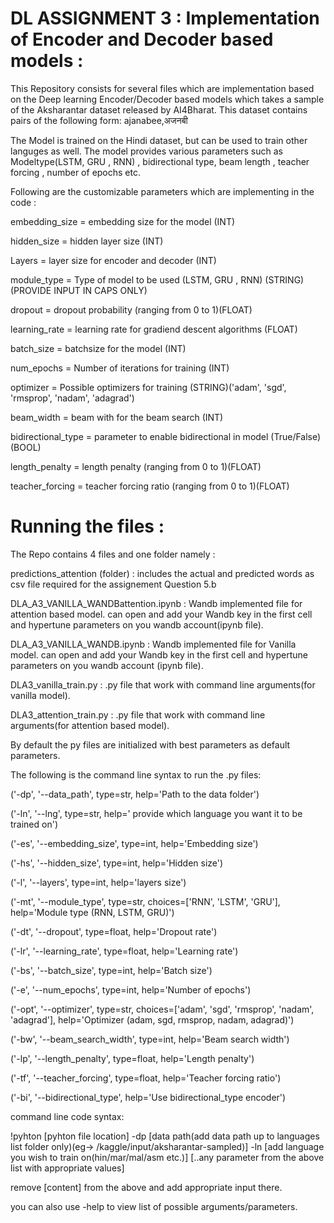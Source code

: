 # DL ASSIGNMENT 3 : Implementation of Encoder and Decoder based models :
This Repository consists for several files which are implementation based on the Deep learning Encoder/Decoder based models which takes a sample of the Aksharantar dataset released by AI4Bharat. This dataset contains pairs of the following form: ajanabee,अजनबी

The Model is trained on the Hindi dataset, but can be used to train other languges as well. The model provides various parameters such as Modeltype(LSTM, GRU , RNN) , bidirectional type, beam length , teacher forcing , number of epochs etc.

Following are the customizable parameters which are implementing in the code :

embedding_size = embedding size for the model (INT)

hidden_size = hidden layer size (INT)

Layers = layer size for encoder and decoder (INT)

module_type = Type of model to be used (LSTM, GRU , RNN) (STRING)(PROVIDE INPUT IN CAPS ONLY)

dropout = dropout probability (ranging from 0 to 1)(FLOAT)

learning_rate = learning rate for gradiend descent algorithms (FLOAT)

batch_size = batchsize for the model (INT)

num_epochs = Number of iterations for training (INT)

optimizer = Possible optimizers for training (STRING)('adam', 'sgd', 'rmsprop', 'nadam', 'adagrad')

beam_width = beam with for the beam search (INT)

bidirectional_type = parameter to enable bidirectional in model (True/False)(BOOL)

length_penalty = length penalty (ranging from 0 to 1)(FLOAT)

teacher_forcing = teacher forcing ratio (ranging from 0 to 1)(FLOAT)


# Running the files :

The Repo contains 4 files and one folder namely :

predictions_attention (folder) : includes the actual and predicted words as csv file required for the assignement Question 5.b

DLA_A3_VANILLA_WANDBattention.ipynb : Wandb implemented file for attention based model. can open and add your Wandb key in the first cell and hypertune parameters on you wandb account(ipynb file).

DLA_A3_VANILLA_WANDB.ipynb : Wandb implemented file for Vanilla model. can open and add your Wandb key in the first cell and hypertune parameters on you wandb account (ipynb file).

DLA3_vanilla_train.py : .py file that work with command line arguments(for vanilla model).

DLA3_attention_train.py : .py file that work with command line arguments(for attention based model).

By default the py files are initialized with best parameters as default parameters.

The following is the command line syntax to run the .py files:


('-dp', '--data_path', type=str, help='Path to the data folder')

('-ln', '--lng', type=str, help=' provide which language you want it to be trained on')

('-es', '--embedding_size', type=int, help='Embedding size')

('-hs', '--hidden_size', type=int, help='Hidden size')

('-l', '--layers', type=int,  help='layers size')

('-mt', '--module_type', type=str,  choices=['RNN', 'LSTM', 'GRU'], help='Module type (RNN, LSTM, GRU)')

('-dt', '--dropout', type=float,  help='Dropout rate')

('-lr', '--learning_rate', type=float,  help='Learning rate')

('-bs', '--batch_size', type=int, help='Batch size')

('-e', '--num_epochs', type=int,  help='Number of epochs')

('-opt', '--optimizer', type=str,  choices=['adam', 'sgd', 'rmsprop', 'nadam', 'adagrad'], help='Optimizer (adam, sgd, rmsprop, nadam, adagrad)')

('-bw', '--beam_search_width', type=int,  help='Beam search width')

('-lp', '--length_penalty', type=float,  help='Length penalty')

('-tf', '--teacher_forcing', type=float, help='Teacher forcing ratio')

('-bi', '--bidirectional_type', help='Use bidirectional_type encoder')

command line code syntax:

!pyhton [pyhton file location] -dp [data path(add data path up to languages list folder only)(eg-> /kaggle/input/aksharantar-sampled)] -ln [add language you wish to train on(hin/mar/mal/asm etc.)] [..any parameter from the above list with appropriate values]

remove [content] from the above and add appropriate input there.

you can also use -help to view list of possible arguments/parameters.
